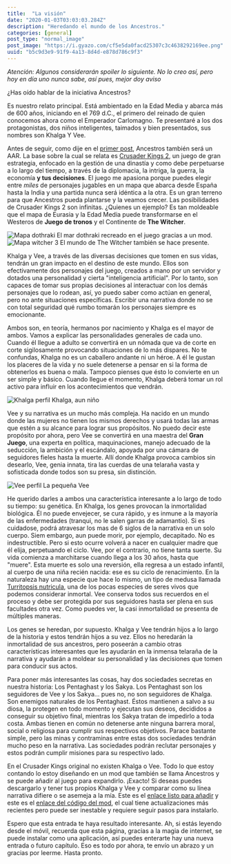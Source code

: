 ```yaml
---
title:  "La visión"
date: "2020-01-03T03:03:03.284Z"
description: "Heredando el mundo de los Ancestros."
categories: [general]
post_type: "normal_image"
post_image: "https://i.gyazo.com/cf5e5da0facd25307c3c4638292169ee.png"
uuid: "b5c9d3e9-91f9-4a13-8d4d-e878d786c9f3"
---
```


*Atención: Algunos considerarán spoiler lo siguiente. No lo creo así, pero hoy en día uno nunca sabe, así pues, mejor doy aviso*

¿Has oído hablar de la iniciativa Ancestros?

Es nuestro relato principal. Está ambientado en la Edad Media y abarca más de 600 años, iniciando en el 769 d.C., el primero del reinado de quien conocemos ahora como el Emperador Carlomagno. Te presentaré a los dos protagonistas, dos niños inteligentes, taimados y bien presentados, sus nombres son Khalga Y Vee.

Antes de seguir, como dije en el [primer post](/2020/01/bienvenido/), Ancestros también será un AAR. La base sobre la cual se relata es [Crusader Kings 2](https://store.steampowered.com/app/203770/Crusader_Kings_II/), un juego de gran estrategia, enfocado en la gestión de una dinastía y como debe perpetuarse a lo largo del tiempo, a través de la diplomacia, la intriga, la guerra, la economía __y tus decisiones__. El juego me apasiona porque puedes elegir entre _miles_ de personajes jugables en un mapa que abarca desde España hasta la India y una partida nunca será idéntica a la otra. Es un gran terreno para que Ancestros pueda plantarse y la veamos crecer. Las posibilidades de Crusader Kings 2 son infinitas. ¿Quienes un ejemplo? Es tan moldeable que el mapa de Eurasia y la Edad Media puede transformarse en el Westeros de **Juego de tronos** y el Continente de **The Witcher**.

<img src="https://media.moddb.com/images/articles/1/202/201804/auto/QbmWRyV.png" alt="Mapa dothraki" class="img-fluid">
<span class="caption text-muted">El mar dothraki recreado en el juego gracias a un mod.</span>

<img src="https://i.kinja-img.com/gawker-media/image/upload/s--tXw7b9dw--/c_scale,f_auto,fl_progressive,q_80,w_800/lvzktrlhtjubxxjur8nn.jpg" alt="Mapa witcher 3" class="img-fluid">
<span class="caption text-muted">El mundo de The Witcher también se hace presente.</span>

Khalga y Vee, a través de las diversas decisiones que tomen en sus vidas, tendrán un gran impacto en el destino de este mundo. Ellos son efectivamente dos personajes del juego, creados a mano por un servidor y dotados una personalidad y cierta "inteligencia artificial". Por lo tanto, son capaces de tomar sus propias decisiones al interactuar con los demás personajes que lo rodean, así, yo puedo saber como actúan en general, pero no ante situaciones específicas. Escribir una narrativa donde no se con total seguridad qué rumbo tomarán los personajes siempre es emocionante.

Ambos son, en teoría, hermanos por nacimiento y Khalga es el mayor de ambos. Vamos a explicar las personalidades generales de cada uno. Cuando él llegue a adulto se convertirá en un nómada que va de corte en corte sigilosamente provocando situaciones de lo más dispares. No te confundas, Khalga no es un caballero andante ni un héroe. A él le gustan los placeres de la vida y no suele detenerse a pensar en si la forma de obtenerlos es buena o mala. Tampoco pienses que ésto lo convierte en un ser simple y básico. Cuando llegue el momento, Khalga deberá tomar un rol activo para influir en los acontecimientos que vendrán.

<img src="https://i.imgur.com/W1B1lXf.jpg" alt="Khalga perfil" class="img-fluid">
<span class="caption text-muted">Khalga, aun niño</span>

Vee y su narrativa es un mucho más compleja. Ha nacido en un mundo donde las mujeres no tienen los mismos derechos y usará todas las armas que estén a su alcance para lograr sus propósitos. No puedo decir este propósito por ahora, pero Vee se convertirá en una maestra del **Gran Juego**, una experta en política, maquinaciones, manejo adecuado de la seducción, la ambición y el escándalo, apoyada por una cámara de seguidores fieles hasta la muerte. Allí donde Khalga provoca cambios sin desearlo, Vee, genia innata, tira las cuerdas de una telaraña vasta y sofisticada donde todos son su presa, sin distinción.

<img src="https://i.imgur.com/wVfnpOq.jpg" alt="Vee perfil" class="img-fluid">
<span class="caption text-muted">La pequeña Vee</span>

He querido darles a ambos una característica interesante a lo largo de todo su tiempo: su genética. En Khalga, los genes provocan la inmortalidad biológica. Él no puede envejecer, se cura rápido, y es inmune a la mayoría de las enfermedades (tranqui, no le salen garras de adamantio). Si es cuidadose, podrá atravesar los mas de 6 siglos de la narrativa en un solo cuerpo. Siem embargo, aun puede morir, por ejemplo, decapitado. No es indestructible. Pero si esto ocurre volverá a nacer en cualquier madre que él elija, perpetuando el ciclo. Vee, por el contrario, no tiene tanta suerte. Su vida comienza a marchitarse cuando llega a los 30 años, hasta que "muere". Esta muerte es solo una reversión, ella regresa a un estado infantil, al cuerpo de una niña recién nacida: ese es su ciclo de renacimiento. En la naturaleza hay una especie que hace lo mismo, un tipo de medusa llamada [Turritopsis nutricula](https://es.wikipedia.org/wiki/Turritopsis_nutricula), una de los pocas especies de seres vivos que podemos considerar inmortal. Vee conserva todos sus recuerdos en el proceso y debe ser protegida por sus seguidores hasta ser plena en sus facultades otra vez. Como puedes ver, la casi inmortalidad se presenta de múltiples maneras.

Los genes se heredan, por supuesto. Khalga y Vee tendrán hijos a lo largo de la historia y estos tendrán hijos a su vez. Ellos no heredarán la inmortalidad de sus ancestros, pero poseerán a cambio otras características interesantes que les ayudarán en la inmensa telaraña de la narrativa y ayudarán a moldear su personalidad y las decisiones que tomen para conducir sus actos.

Para poner más interesantes las cosas, hay dos sociedades secretas en nuestra historia: Los Pentaghast y los Sakya. Los Pentaghast son los seguidores de Vee y los Sakya... pues no, no son seguidores de Khalga. Son enemigos naturales de los Pentaghast. Éstos mantienen a salvo a su diosa, la protegen en todo momento y ejecutan sus deseos, decididos a conseguir su objetivo final, mientras los Sakya tratan de impedirlo a toda costa. Ambas tienen en común no detenerse ante ninguna barrera moral, social o religiosa para cumplir sus respectivos objetivos. Parace bastante simple, pero las minas y contraminas entre estas dos sociedades tendrán mucho peso en la narrativa. Las sociedades podrán reclutar personajes y estos podrán cumplir misiones para su respectivo lado.

En el Crusader Kings original no existen Khalga o Vee. Todo lo que estoy contando lo estoy diseñando en un mod que también se llama Ancestros y se puede añadir al juego para expandirlo. ¡Exacto! Si deseas puedes descargarlo y tener tus propios Khalga y Vee y comparar como su línea narrativa difiere o se asemeja a la mía. Este es el [enlace listo para añadir](https://steamcommunity.com/sharedfiles/filedetails/?id=1516819698) y este es el [enlace del código del mod](https://github.com/khanmaytok/ancestors), el cual tiene actualizaciones más recientes pero puede ser inestable y requiere seguir pasos para instalarlo. 

Espero que esta entrada te haya resultado interesante. Ah, si estás leyendo desde el móvil, recuerda que esta página, gracias a la magia de internet, se puede instalar como una aplicación, así puedes enterarte hay una nueva entrada o futuro capítulo. Eso es todo por ahora, te envío un abrazo y un gracias por leerme. Hasta pronto. 
